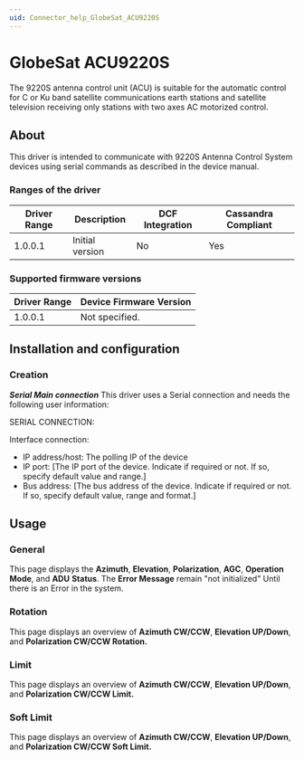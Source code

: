 ```yaml
---
uid: Connector_help_GlobeSat_ACU9220S
---
```


# GlobeSat ACU9220S

The 9220S antenna control unit (ACU) is suitable for the automatic control for C or Ku band satellite communications earth stations and satellite television receiving only stations with two axes AC motorized control.

## About

This driver is intended to communicate with 9220S Antenna Control System devices using serial commands as described in the device manual.

### Ranges of the driver

| **Driver Range** | **Description** | **DCF Integration** | **Cassandra Compliant** |
|------------------|-----------------|---------------------|-------------------------|
| 1.0.0.1          | Initial version | No                  | Yes                     |

### Supported firmware versions

| **Driver Range** | **Device Firmware Version** |
|------------------|-----------------------------|
| 1.0.0.1          | Not specified.              |

## Installation and configuration

### Creation

***Serial Main connection***
This driver uses a Serial connection and needs the following user information:

SERIAL CONNECTION:

Interface connection:

  - IP address/host: The polling IP of the device
- IP port: \[The IP port of the device. Indicate if required or not. If so, specify default value and range.\]
- Bus address: \[The bus address of the device. Indicate if required or not. If so, specify default value, range and format.\]

## Usage

### General

This page displays the **Azimuth**, **Elevation**, **Polarization**, **AGC**, **Operation** **Mode**, and **ADU** **Status**. The **Error Message** remain "not initialized" Until there is an Error in the system.

### Rotation

This page displays an overview of **Azimuth CW/CCW**, **Elevation UP/Down**, and **Polarization CW/CCW Rotation.**

### Limit

This page displays an overview of **Azimuth CW/CCW**, **Elevation UP/Down**, and **Polarization CW/CCW Limit.**

### Soft Limit

This page displays an overview of **Azimuth CW/CCW**, **Elevation UP/Down**, and **Polarization CW/CCW Soft Limit.**
